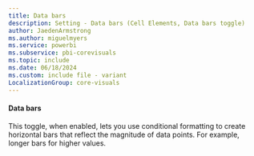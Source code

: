 ```yaml
---
title: Data bars
description: Setting - Data bars (Cell Elements, Data bars toggle)
author: JaedenArmstrong
ms.author: miguelmyers
ms.service: powerbi
ms.subservice: pbi-corevisuals
ms.topic: include
ms.date: 06/18/2024
ms.custom: include file - variant
LocalizationGroup: core-visuals
---
```

#### Data bars

This toggle, when enabled, lets you use conditional formatting to create horizontal bars that reflect the magnitude of data points. For example, longer bars for higher values.
